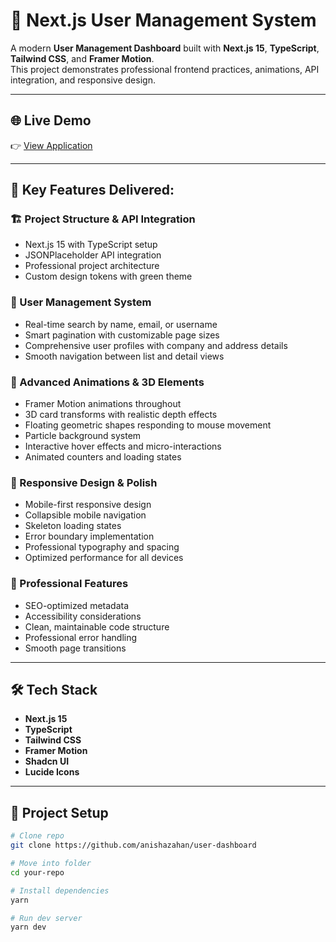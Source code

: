 # 🚀 Next.js User Management System

A modern **User Management Dashboard** built with **Next.js 15**, **TypeScript**, **Tailwind CSS**, and **Framer Motion**.  
This project demonstrates professional frontend practices, animations, API integration, and responsive design.

---

## 🌐 Live Demo
👉 [View Application](https://jazzy-mousse-4ca938.netlify.app/)

---

## 📌 Key Features Delivered:

### 🏗️ Project Structure & API Integration
- Next.js 15 with TypeScript setup  
- JSONPlaceholder API integration  
- Professional project architecture  
- Custom design tokens with green theme  

### 👥 User Management System
- Real-time search by name, email, or username  
- Smart pagination with customizable page sizes  
- Comprehensive user profiles with company and address details  
- Smooth navigation between list and detail views  

### 🎨 Advanced Animations & 3D Elements
- Framer Motion animations throughout  
- 3D card transforms with realistic depth effects  
- Floating geometric shapes responding to mouse movement  
- Particle background system  
- Interactive hover effects and micro-interactions  
- Animated counters and loading states  

### 📱 Responsive Design & Polish
- Mobile-first responsive design  
- Collapsible mobile navigation  
- Skeleton loading states  
- Error boundary implementation  
- Professional typography and spacing  
- Optimized performance for all devices  

### 🚀 Professional Features
- SEO-optimized metadata  
- Accessibility considerations  
- Clean, maintainable code structure  
- Professional error handling  
- Smooth page transitions  

---

## 🛠️ Tech Stack
- **Next.js 15**
- **TypeScript**
- **Tailwind CSS**
- **Framer Motion**
- **Shadcn UI**
- **Lucide Icons**

---

## 📂 Project Setup

```bash
# Clone repo
git clone https://github.com/anishazahan/user-dashboard

# Move into folder
cd your-repo

# Install dependencies
yarn

# Run dev server
yarn dev
